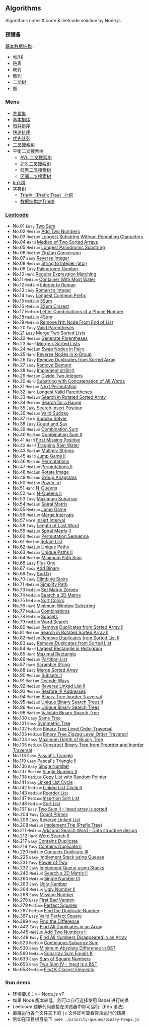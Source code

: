 ## Algorithms

Algorithms notes & code & leetcode solution by Node.js.

### 预储备

[基本数据结构](./data-structure.md)：

- 堆/栈
- 链表
- 映射
- 散列
- 二叉树
- 图

### Menu

- [并查集](./union-find)
- [基本排序](./elementary-sorts)
- [归并排序](./mergesort)
- [快速排序](./quicksort)
- [优先队列](./priority-queues)
- [二叉搜索树](./binary-search-trees)
- 平衡二叉搜索树
  - [AVL 二叉搜索树](./balanced-search-trees)
  - [2-3 二叉搜索树](./2-3-search-trees)
  - [红黑二叉搜索树](./red-black-bsts)
  - [区间二叉搜索树](./interval-search-trees)
- [k-d 树](./k-d-trees)
- 字典树
  - [Trie树（Prefix Tree）介绍](http://blog.csdn.net/lisonglisonglisong/article/details/45584721)
  - [数据结构之Trie树](http://dongxicheng.org/structure/trietree/)

### [Leetcode](./leetcode)

- No.01 `Easy` [Two Sum](./leetcode/No01.two-sum.js)
- No.02 `Medium` [Add Two Numbers](./leetcode/No02.add-two-numbers.js)
- No.03 `Medium` [Longest Substring Without Repeating Characters](./leetcode/No03.longest-substring-without-repeating-characters.js)
- No.04 `Hard` [Median of Two Sorted Arrays](./leetcode/No04.median-of-two-sorted-arrays.js)
- No.05 `Medium` [Longest Palindromic Substring](./leetcode/No05.longest-palindromic-substring.js)
- No.06 `Medium` [ZigZag Conversion](./leetcode/No06.zigzag-conversion.js)
- No.07 `Easy` [Reverse Integer](./leetcode/No07.reverse-integer.js)
- No.08 `Medium` [String to Integer (atoi)](./leetcode/No08.string-to-integer.js)
- No.09 `Easy` [Palindrome Number](./leetcode/No09.palindrome-number.js)
- No.10 `Hard` [Regular Expression Matching](./leetcode/No10.regular-expression-matching.js)
- No.11 `Medium` [Container With Most Water](./leetcode/No11.container-with-most-water.js)
- No.12 `Medium` [Integer to Roman](./leetcode/No12.integer-to-roman.js)
- No.13 `Easy` [Roman to Integer](./leetcode/No13.roman-to-integer.js)
- No.14 `Easy` [Longest Common Prefix](./leetcode/No14.longest-common-prefix.js)
- No.15 `Medium` [3Sum](./leetcode/No15.3sum.js)
- No.16 `Medium` [3Sum Closest](./leetcode/No16.3sum-closest.js)
- No.17 `Medium` [Letter Combinations of a Phone Number](./leetcode/No17.letter-combinations-of-a-phone-number.js)
- No.18 `Medium` [4Sum](./leetcode/No18.4sum.js)
- No.19 `Medium` [Remove Nth Node From End of List](./leetcode/No19.remove-nth-node-from-end-of-list.js)
- No.20 `Easy` [Valid Parentheses](./leetcode/No20.valid-parentheses.js)
- No.21 `Easy` [Merge Two Sorted Lists](./leetcode/No21.merge-two-sorted-lists.js)
- No.22 `Medium` [Generate Parentheses](./leetcode/No22.generate-parentheses.js)
- No.23 `Hard` [Merge k Sorted Lists](./leetcode/No23.merge-k-sorted-lists.js)
- No.24 `Medium` [Swap Nodes in Pairs](./leetcode/No24.swap-nodes-in-pairs.js)
- No.25 `Hard` [Reverse Nodes in k-Group](./leetcode/No25.reverse-nodes-in-k-group.js)
- No.26 `Easy` [Remove Duplicates from Sorted Array](./leetcode/No26.remove-duplicates-from-sorted-array.js)
- No.27 `Easy` [Remove Element](./leetcode/No27.remove-element.js)
- No.28 `Easy` [Implement strStr()](./leetcode/No28.implement-strStr.js)
- No.29 `Medium` [Divide Two Integers](./leetcode/No29.divide-two-integers.js)
- No.30 `Hard` [Substring with Concatenation of All Words](./leetcode/No30.substring-with-concatenation-of-all-words.js)
- No.31 `Medium` [Next Permutation](./leetcode/No31.next-permutation.js)
- No.32 `Hard` [Longest Valid Parentheses](./leetcode/No32.longest-valid-parentheses.js)
- No.33 `Medium` [Search in Rotated Sorted Array](./leetcode/No33.search-in-rotated-sorted-array.js)
- No.34 `Medium` [Search for a Range](./leetcode/No34.search-for-a-range.js)
- No.35 `Easy` [Search Insert Position](./leetcode/No35.search-insert-position.js)
- No.36 `Medium` [Valid Sudoku](./leetcode/No36.valid-sudoku.js)
- No.37 `Hard` [Sudoku Solver](./leetcode/No37.sudoku-solver.js)
- No.38 `Easy` [Count and Say](./leetcode/No38.count-and-say.js)
- No.39 `Medium` [Combination Sum](./leetcode/No39.combination-sum.js)
- No.40 `Medium` [Combination Sum II](./leetcode/No40.combination-sum-II.js)
- No.41 `Hard` [First Missing Positive](./leetcode/No41.first-missing-positive.js)
- No.42 `Hard` [Trapping Rain Water](./leetcode/No42.trapping-rain-water.js)
- No.43 `Medium` [Multiply Strings](./leetcode/No43.multiply-strings.js)
- No.45 `Hard` [Jump Game II](./leetcode/No45.jump-game-II.js)
- No.46 `Medium` [Permutations](./leetcode/No46.permutations.js)
- No.47 `Medium` [Permutations II](./leetcode/No47.permutations-II.js)
- No.48 `Medium` [Rotate Image](./leetcode/No48.rotate-image.js)
- No.49 `Medium` [Group Anagrams](./leetcode/No49.group-anagrams.js)
- No.50 `Medium` [Pow(x, n)](./leetcode/No50.pow-x-n.js)
- No.51 `Hard` [N-Queens](./leetcode/No51.n-queens.js)
- No.52 `Hard` [N-Queens II](./leetcode/No52.n-queens-II.js)
- No.53 `Easy` [Maximum Subarray](./leetcode/No53.maximum-subarray.js)
- No.54 `Medium` [Spiral Matrix](./leetcode/No54.spiral-matrix.js)
- No.55 `Medium` [Jump Game](./leetcode/No55.jump-game.js)
- No.56 `Medium` [Merge Intervals](./leetcode/No56.merge-intervals.js)
- No.57 `Hard` [Insert Interval](./leetcode/No57.insert-interval.js)
- No.58 `Easy` [Length of Last Word](./leetcode/No58.length-of-last-word.js)
- No.59 `Medium` [Spiral Matrix II](./leetcode/No59.spiral-matrix-II.js)
- No.60 `Medium` [Permutation Sequence](./leetcode/No60.permutation-sequence.js)
- No.61 `Medium` [Rotate List](./leetcode/No61.rotate-list.js)
- No.62 `Medium` [Unique Paths](./leetcode/No62.unique-paths.js)
- No.63 `Medium` [Unique Paths II](./leetcode/No63.unique-paths-II.js)
- No.64 `Medium` [Minimum Path Sum](./leetcode/No64.minimum-path-sum.js)
- No.66 `Easy` [Plus One](./leetcode/No66.plus-one.js)
- No.67 `Easy` [Add Binary](./leetcode/No67.add-binary.js)
- No.69 `Easy` [Sqrt(x)](./leetcode/No69.sqrt(x).js)
- No.70 `Easy` [Climbing Stairs](./leetcode/No70.climbing-stairs.js)
- No.71 `Medium` [Simplify Path](./leetcode/No71.simplify-path.js)
- No.73 `Medium` [Set Matrix Zeroes](./leetcode/No73.set-matrix-zeroes.js)
- No.74 `Medium` [Search a 2D Matrix](./leetcode/No74.search-a-2d-matrix.js)
- No.75 `Medium` [Sort Colors](./leetcode/No75.sort-colors.js)
- No.76 `Hard` [Minimum Window Substring](./leetcode/No76.minimum-window-substring.js)
- No.77 `Medium` [Combinations](./leetcode/No77.combinations.js)
- No.78 `Medium` [Subsets](./leetcode/No78.subsets.js)
- No.79 `Medium` [Word Search](./leetcode/No79.word-search.js)
- No.80 `Medium` [Remove Duplicates from Sorted Array II](./leetcode/No80.remove-duplicates-from-sorted-array-II.js)
- No.81 `Medium` [Search in Rotated Sorted Array II](./leetcode/No81.search-in-rotated-sorted-array-II.js)
- No.82 `Medium` [Remove Duplicates from Sorted List II](./leetcode/No82.remove-duplicates-from-sorted-list-II.js)
- No.83 `Easy` [Remove Duplicates from Sorted List](./leetcode/No83.remove-duplicates-from-sorted-list.js)
- No.84 `Hard` [Largest Rectangle in Histogram](./leetcode/No84.largest-rectangle-in-histogram.js)
- No.85 `Hard` [Maximal Rectangle](./leetcode/No85.maximal-rectangle.js)
- No.86 `Medium` [Partition List](./leetcode/No86.partition-list.js)
- No.87 `Hard` [Scramble String](./leetcode/No87.scramble-string.js)
- No.88 `Easy` [Merge Sorted Array](./leetcode/No88.merge-sorted-array.js)
- No.90 `Medium` [Subsets II](./leetcode/No90.subsets-II.js)
- No.91 `Medium` [Decode Ways](./leetcode/No91.decode-ways.js)
- No.92 `Medium` [Reverse Linked List II](./leetcode/No92.reverse-linked-list-II.js)
- No.93 `Medium` [Restore IP Addresses](./leetcode/No93.restore-ip-addresses.js)
- No.94 `Medium` [Binary Tree Inorder Traversal](./leetcode/No94.binary-tree-inorder-traversal.js)
- No.95 `Medium` [Unique Binary Search Trees II](./leetcode/No95.unique-binary-search-trees-II.js)
- No.96 `Medium` [Unique Binary Search Trees](./leetcode/No96.unique-binary-search-trees.js)
- No.98 `Medium` [Validate Binary Search Tree](./leetcode/No98.validate-binary-search-tree.js)
- No.100 `Easy` [Same Tree](./leetcode/No100.same-tree.js)
- No.101 `Easy` [Symmetric Tree](./leetcode/No101.symmetric-tree.js)
- No.102 `Medium` [Binary Tree Level Order Traversal](./leetcode/No102.binary-tree-level-order-traversal.js)
- No.103 `Medium` [Binary Tree Zigzag Level Order Traversal](./leetcode/No103.binary-tree-zigzag-level-order-traversal.js)
- No.104 `Easy` [Maximum Depth of Binary Tree](./leetcode/No104.maximum-depth-of-binary-tree.js)
- No.105 `Medium` [Construct Binary Tree from Preorder and Inorder Traversal](./leetcode/No105.construct-binary-tree-from-preorder-and-inorder-traversal.js)
- No.118 `Easy` [Pascal's Triangle](./leetcode/No118.pascal's-triangle.js)
- No.119 `Easy` [Pascal's Triangle II](./leetcode/No119.pascal's-triangle-II.js)
- No.136 `Easy` [Single Number](./leetcode/No136.single-number.js)
- No.137 `Medium` [Single Number II](./leetcode/No137.single-number-II.js)
- No.138 `Medium` [Copy List with Random Pointer](./leetcode/No138.copy-list-with-random-pointer.js)
- No.141 `Easy` [Linked List Cycle](./leetcode/No141.linked-list-cycle.js)
- No.142 `Medium` [Linked List Cycle II](./leetcode/No142.linked-list-cycle-II.js)
- No.143 `Medium` [Reorder List](./leetcode/No143.reorder-list.js)
- No.147 `Medium` [Insertion Sort List](./leetcode/No147.insertion-sort-list.js)
- No.148 `Medium` [Sort List](./leetcode/No148.sort-list.js)
- No.167 `Easy` [Two Sum II - Input array is sorted](./leetcode/No167.two-sum-II-input-array-is-sorted.js)
- No.204 `Easy` [Count Primes](./leetcode/No204.count-primes.js)
- No.206 `Easy` [Reverse Linked List](./leetcode/No206.reverse-linked-list.js)
- No.208 `Medium` [Implement Trie (Prefix Tree)](./leetcode/No208.implement-trie-prefix-tree.js)
- No.211 `Medium` [Add and Search Word - Data structure design](./leetcode/No211.add-and-search-word-data-structure-design.js)
- No.212 `Hard` [Word Search II](./leetcode/No212.word-search-II.js)
- No.217 `Easy` [Contains Duplicate](./leetcode/No217.contains-duplicate.js)
- No.219 `Easy` [Contains Duplicate II](./leetcode/No219.contains-duplicate-II.js)
- No.220 `Medium` [Contains Duplicate III](./leetcode/No220.contains-duplicate-III.js)
- No.225 `Easy` [Implement Stack using Queues](./leetcode/No225.implement-stack-using-queues.js)
- No.231 `Easy` [Power of Two](./leetcode/No231.power-of-two.js)
- No.232 `Easy` [Implement Queue using Stacks](./leetcode/No232.implement-queue-using-stacks.js)
- No.240 `Medium` [Search a 2D Matrix II](./leetcode/No240.search-a-2d-matrix-II.js)
- No.260 `Medium` [Single Number III](./leetcode/No260.single-number-III.js)
- No.263 `Easy` [Ugly Number](./leetcode/No263.ugly-number.js)
- No.264 `Medium` [Ugly Number II](./leetcode/No264.ugly-number-II.js)
- No.268 `Easy` [Missing Number](./leetcode/No268.missing-number.js)
- No.278 `Easy` [First Bad Version](./leetcode/No278.first-bad-version.js)
- No.279 `Medium` [Perfect Squares](./leetcode/No279.perfect-squares.js)
- No.287 `Medium` [Find the Duplicate Number](./leetcode/No287.find-the-duplicate-number.js)
- No.367 `Easy` [Valid Perfect Square](./leetcode/No367.valid-perfect-square.js)
- No.389 `Easy` [Find the Difference](./leetcode/No389.find-the-difference.js)
- No.442 `Easy` [Find All Duplicates in an Array](./leetcode/No442.find-all-duplicates-in-an-array.js)
- No.445 `Medium` [Add Two Numbers II](./leetcode/No445.add-two-numbers-II.js)
- No.448 `Easy` [Find All Numbers Disappeared in an Array](./leetcode/No448.find-all-numbers-disappeared-in-an-array.js)
- No.523 `Medium` [Continuous Subarray Sum](./leetcode/No523.continuous-subarray-sum.js)
- No.530 `Easy` [Minimum Absolute Difference in BST](./leetcode/No530.minimum-absolute-difference-in-BST.js)
- No.560 `Medium` [Subarray Sum Equals K](./leetcode/No560.subarray-sum-equals-k.js)
- No.633 `Easy` [Sum of Square Numbers](./leetcode/No633.sum-of-square-numbers.js)
- No.653 `Easy` [Two Sum IV - Input is a BST](./leetcode/No653.two-sum-IV-input-is-a-BST.js)
- No.658 `Medium` [Find K Closest Elements](./leetcode/No658.find-k-closest-elements.js)

### Run demo

- 环境要求：>= Node.js v7
- 如果 Node 版本较低，则可以自行选择使用 Babel 进行转换
- Leetcode 题解代码直接在浏览器中即可运行（ES5 语法）
- 直接运行各个文件夹下的 `js` 文件即可查看算法运行的结果
- 例如在项目根目录下 `node ./priority-queues/binary-heaps.js`
